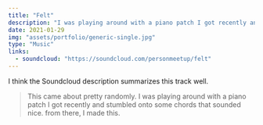 ```yaml
---
title: "Felt"
description: "I was playing around with a piano patch I got recently and stumbled onto some chords that sounded nice."
date: 2021-01-29
img: "assets/portfolio/generic-single.jpg"
type: "Music"
links:
  - soundcloud: "https://soundcloud.com/personmeetup/felt"
---
```


I think the Soundcloud description summarizes this track well.

> This came about pretty randomly. I was playing around with a piano patch I got recently and stumbled onto some chords that sounded nice. from there, I made this.
